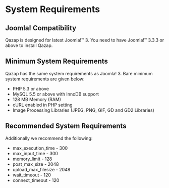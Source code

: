 # System Requirements

## <a id="joomla-compatibility" class="docs-anchor"></a>Joomla! Compatibility

Qazap is designed for latest Joomla!™ 3. You need to have Joomla!™ 3.3.3 or above to install Qazap. 

## <a id="mininimum-system-requirements" class="docs-anchor"></a>Minimum System Requirements

Qazap has the same system requirements as Joomla! 3. Bare minimum system requirements are given below:

* PHP 5.3 or above
* MySQL 5.5 or above with InnoDB support
* 128 MB Memory (RAM)
* cURL enabled in PHP setting
* Image Processing Libraries (JPEG, PNG, GIF, GD and GD2 Libraries)

## <a id="recommended-system-requirements" class="docs-anchor"></a>Recommended System Requirements

Additionally we recommend the following:

* max_execution_time - 300
* max_input_time - 300
* memory_limit - 128
* post_max_size - 2048
* upload_max_filesize - 2048
* wait_timeout - 120
* connect_timeout - 120
